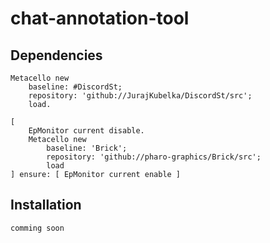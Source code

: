 # chat-annotation-tool

## Dependencies
```
Metacello new
    baseline: #DiscordSt;
    repository: 'github://JurajKubelka/DiscordSt/src';
    load.
```
```
[
    EpMonitor current disable.
    Metacello new
        baseline: 'Brick';
        repository: 'github://pharo-graphics/Brick/src';
        load
] ensure: [ EpMonitor current enable ]
```
## Installation
```
comming soon
```